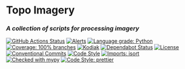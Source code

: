 # Topo Imagery
### _A collection of scripts for processing imagery_

[![GitHub Actions Status](https://github.com/linz/topo-imagery/workflows/Build/badge.svg)](https://github.com/linz/topo-imagery/actions)
[![Alerts](https://badgen.net/lgtm/alerts/g/linz/topo-imagery?labelColor=2e3a44&label=Alerts&color=3dc64b)](https://lgtm.com/projects/g/linz/topo-imagery/context:python)
[![Language grade: Python](https://img.shields.io/lgtm/grade/python/g/linz/topo-imagery.svg?logo=lgtm&logoWidth=18)](https://lgtm.com/projects/g/linz/topo-imagery/context:python)
[![Coverage: 100% branches](https://img.shields.io/badge/Coverage-100%25%20branches-brightgreen.svg)](https://pytest.org/)
[![Kodiak](https://badgen.net/badge/Kodiak/enabled?labelColor=2e3a44&color=F39938)](https://kodiakhq.com/)
[![Dependabot Status](https://badgen.net/badge/Dependabot/enabled?labelColor=2e3a44&color=blue)](https://github.com/linz/topo-imagery/network/updates)
[![License](https://badgen.net/github/license/linz/topo-imagery?labelColor=2e3a44&label=License)](https://github.com/linz/topo-imagery/blob/master/LICENSE)
[![Conventional Commits](https://badgen.net/badge/Commits/conventional?labelColor=2e3a44&color=EC5772)](https://conventionalcommits.org)
[![Code Style](https://badgen.net/badge/Code%20Style/black?labelColor=2e3a44&color=000000)](https://github.com/psf/black)
[![Imports: isort](https://img.shields.io/badge/%20imports-isort-%231674b1?style=flat&labelColor=2e3a44)](https://pycqa.github.io/isort/)
[![Checked with mypy](http://www.mypy-lang.org/static/mypy_badge.svg)](http://mypy-lang.org/)
[![Code Style: prettier](https://img.shields.io/badge/code_style-prettier-ff69b4.svg)](https://github.com/prettier/prettier)

